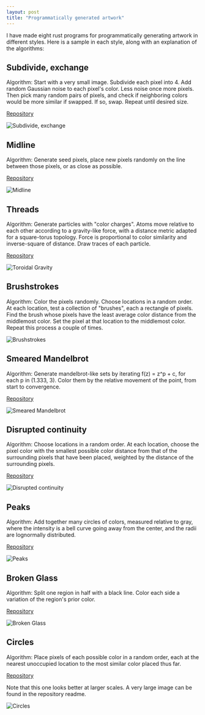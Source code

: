 ```yaml
---
layout: post
title: "Programmatically generated artwork"
---
```


I have made eight rust programs for programmatically generating artwork in different styles. Here is a sample in each style, along with an explanation of the algorithms:

## Subdivide, exchange

Algorithm: Start with a very small image. Subdivide each pixel into 4.
Add random Gaussian noise to each pixel's color.
Less noise once more pixels.
Then pick many random pairs of pixels,
and check if neighboring colors would be more similar
if swapped.
If so, swap.
Repeat until desired size.

[Repository](https://github.com/isaacg1/subdivide-exchange)

![Subdivide, exchange](/assets/subdivide-exchange.png)

## Midline

Algorithm: Generate seed pixels, place new pixels randomly on the line between those pixels, or as close as possible.

[Repository](https://github.com/isaacg1/midline)

![Midline](/assets/midline.png)

## Threads

Algorithm: Generate particles with "color charges".
Atoms move relative to each other according to a gravity-like force,
with a distance metric adapted for a square-torus topology.
Force is proportional to color similarity and inverse-square of distance.
Draw traces of each particle.

[Repository](https://github.com/isaacg1/torus)

![Toroidal Gravity](/assets/torus.png)

## Brushstrokes

Algorithm: Color the pixels randomly.
Choose locations in a random order. At each location, test a collection of "brushes",
each a rectangle of pixels.
Find the brush whose pixels have the least average color distance from the middlemost color.
Set the pixel at that location to the middlemost color.
Repeat this process a couple of times.

![Brushstrokes](/assets/brush-1600.png)

## Smeared Mandelbrot

Algorithm: Generate mandelbrot-like sets by iterating f(z) = z^p + c, for each p in (1.333, 3). Color them by the relative movement of the point, from start to convergence.

[Repository](https://github.com/isaacg1/mandel)

![Smeared Mandelbrot](/assets/mandel-1000-400.png)

## Disrupted continuity

Algorithm: Choose locations in a random order. At each location, choose the pixel color with the smallest possible color distance from that of the surrounding pixels that have been placed, weighted by the distance of the surrounding pixels.

[Repository](https://github.com/isaacg1/color-cont)

![Disrupted continuity](/assets/continuous.png)

## Peaks

Algorithm: Add together many circles of colors, measured relative to gray, where the intensity is a bell curve going away from the center, and the radii are lognormally distributed.

[Repository](https://github.com/isaacg1/peaks)

![Peaks](/assets/peaks.png)

## Broken Glass

Algorithm: Split one region in half with a black line. Color each side a variation of the region's prior color.

[Repository](https://github.com/isaacg1/broken_glass)

![Broken Glass](/assets/broken-glass.svg)

## Circles

Algorithm: Place pixels of each possible color in a random order,
each at the nearest unoccupied location to the most similar color placed thus far.

[Repository](https://github.com/isaacg1/colors)

Note that this one looks better at larger scales. A very large image can be found in the repository readme.

![Circles](/assets/circles.png)
